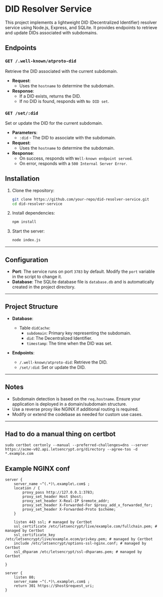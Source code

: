 # DID Resolver Service

This project implements a lightweight DID (Decentralized Identifier) resolver service using Node.js, Express, and SQLite. It provides endpoints to retrieve and update DIDs associated with subdomains.

## Endpoints

### `GET /.well-known/atproto-did`

Retrieve the DID associated with the current subdomain.

- **Request**: 
  - Uses the `hostname` to determine the subdomain.
- **Response**:
  - If a DID exists, returns the DID.
  - If no DID is found, responds with `No DID set`.

### `GET /set/:did`

Set or update the DID for the current subdomain.

- **Parameters**:
  - `:did` - The DID to associate with the subdomain.
- **Request**:
  - Uses the `hostname` to determine the subdomain.
- **Response**:
  - On success, responds with `Well-known endpoint served`.
  - On error, responds with a `500 Internal Server Error`.

## Installation

1. Clone the repository:

    ```bash
    git clone https://github.com/your-repo/did-resolver-service.git
    cd did-resolver-service
    ```

2. Install dependencies:

    ```bash
    npm install
    ```

3. Start the server:

    ```bash
    node index.js
    ```

---

## Configuration

- **Port**: The service runs on port `3783` by default. Modify the `port` variable in the script to change it.
- **Database**: The SQLite database file is `database.db` and is automatically created in the project directory.

---

## Project Structure

- **Database**: 
  - Table `didCache`:
    - `subdomain`: Primary key representing the subdomain.
    - `did`: The Decentralized Identifier.
    - `timestamp`: The time when the DID was set.

- **Endpoints**:
  - `/.well-known/atproto-did`: Retrieve the DID.
  - `/set/:did`: Set or update the DID.

---

## Notes

- Subdomain detection is based on the `req.hostname`. Ensure your application is deployed in a domain/subdomain structure.
- Use a reverse proxy like NGINX if additional routing is required.
- Modify or extend the codebase as needed for custom use cases.

---

## Had to do a manual thing on certbot
````
sudo certbot certonly --manual --preferred-challenges=dns --server https://acme-v02.api.letsencrypt.org/directory --agree-tos -d *.example.com
````
## Example NGINX conf
````
server {
    server_name ~^(.*)\.example\.com$ ;
    location / {
        proxy_pass http://127.0.0.1:3783;
        proxy_set_header Host $host;
        proxy_set_header X-Real-IP $remote_addr;
        proxy_set_header X-Forwarded-For $proxy_add_x_forwarded_for;
        proxy_set_header X-Forwarded-Proto $scheme;
    }

    listen 443 ssl; # managed by Certbot
    ssl_certificate /etc/letsencrypt/live/example.com/fullchain.pem; # managed by Certbot
    ssl_certificate_key /etc/letsencrypt/live/example.ecom/privkey.pem; # managed by Certbot
    include /etc/letsencrypt/options-ssl-nginx.conf; # managed by Certbot
    ssl_dhparam /etc/letsencrypt/ssl-dhparams.pem; # managed by Certbot

}

server {
    listen 80;
    server_name ~^(.*)\.example\.com$ ;
    return 301 https://$host$request_uri;
}
````

